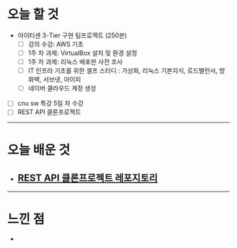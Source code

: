 # 오늘 할 것

- 아이티센 3-Tier 구현 팀프로젝트 (250분)
   - [ ] 강의 수강: AWS 기초
   - [ ] 1주 차 과제: VirtualBox 설치 및 환경 설정
   - [ ] 1주 차 과제: 리눅스 배포판 사전 조사
   - [ ] IT 인프라 기초를 위한 셀프 스터디 : 가상화, 리눅스 기본지식, 로드밸런서, 방화벽, 서브넷, 아이피
   - [ ] 네이버 클라우드 계정 생성
- [ ] cnu sw 특강 5일 차 수강
- [ ] REST API 클론프로젝트

---

# 오늘 배운 것

- [REST API 클론프로젝트 레포지토리](https://github.com/suran-kim/react-springboot-rest-api.git)
  - 

---

# 느낀 점
- 